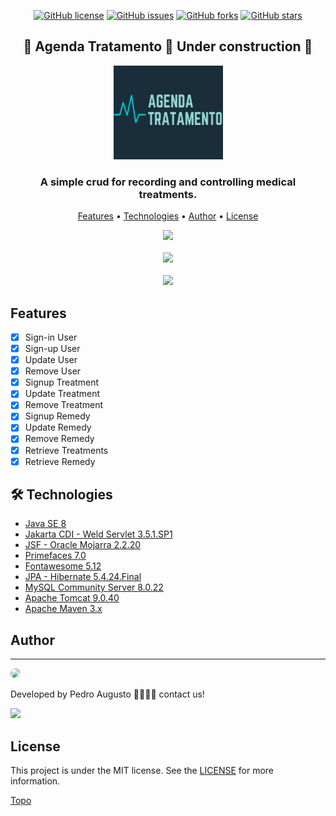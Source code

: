 <div align="center">
  
  [![GitHub license](https://img.shields.io/github/license/pedron98/AgendaTratamento?style=flat-square)](https://github.com/pedron98/AgendaTratamento)
  [![GitHub issues](https://img.shields.io/github/issues/pedron98/AgendaTratamento?style=flat-square)](https://github.com/pedron98/AgendaTratamento/issues)
  [![GitHub forks](https://img.shields.io/github/forks/pedron98/AgendaTratamento?color=00c4cc&style=flat-square)](https://github.com/pedron98/AgendaTratamento/network)
  [![GitHub stars](https://img.shields.io/github/stars/pedron98/AgendaTratamento?color=00c4cc&style=flat-square)](https://github.com/pedron98/AgendaTratamento/stargazers)
  
</div>

<h2 align="center">
  🚧 Agenda Tratamento 🚀 Under construction 🚧
</h2>

<p align="center">
  <img src="/WebContent/resources/images/logo-200x150.png" width="175" height="150" />
</p>

<h3 align="center">
  A simple crud for recording and controlling medical treatments.
</h3>

<a id="ancora"></a>
<P align="center">
  <a href="#application-features">Features</a> •
  <a href="#technologies">Technologies</a> •
  <a href="#about-author">Author</a> •
  <a href="#license">License</a>
</p>

<div align="center">
    <kbd>
      <a href="https://www.loom.com/share/40d6afd542e64b96b1706932aaeae060">
        <img style="max-width:300px;" src="https://cdn.loom.com/sessions/thumbnails/47b8fdee445a4fa887fcab6a8c7aa929-with-play.gif">
      </a>
     </kbd>
     <br><br>
     <kbd>
        <a href="https://www.loom.com/share/443086a5f101423e85ae21687afaad5e">
          <img style="max-width:300px;" src="https://cdn.loom.com/sessions/thumbnails/443086a5f101423e85ae21687afaad5e-1604646133125-with-play.gif">
         </a>
     </kbd>
     <br><br>
     <kbd>
      <a href="https://www.loom.com/share/47b8fdee445a4fa887fcab6a8c7aa929">
        <img style="max-width:300px;" src="https://cdn.loom.com/sessions/thumbnails/47b8fdee445a4fa887fcab6a8c7aa929-1604646722977-with-play.gif">
      </a>
     </kbd>
</div>

<a id="application-features"></a>
## Features

- [X] Sign-in User
- [X] Sign-up User
- [X] Update User
- [X] Remove User
- [X] Signup Treatment
- [X] Update Treatment
- [X] Remove Treatment
- [X] Signup Remedy
- [X] Update Remedy
- [X] Remove Remedy
- [X] Retrieve Treatments
- [X] Retrieve Remedy

<a id="technologies"></a>
## 🛠 Technologies

- [Java SE 8](https://www.java.com/en/download/help/java8.html)
- [Jakarta CDI - Weld Servlet 3.5.1.SP1](https://weld.cdi-spec.org/)
- [JSF - Oracle Mojarra 2.2.20](https://javaserverfaces.github.io/)
- [Primefaces 7.0](https://www.primefaces.org/)
- [Fontawesome 5.12](https://fontawesome.com/)
- [JPA - Hibernate 5.4.24.Final](http://hibernate.org/)
- [MySQL Community Server 8.0.22](https://www.mysql.com/)
- [Apache Tomcat 9.0.40](https://tomcat.apache.org/)
- [Apache Maven 3.x](http://maven.apache.org/)

<a id="about-author"></a>
## Author
---

<a href="https://github.com/pedron98">
 <img style="border-radius: 50%;" src="https://avatars0.githubusercontent.com/u/30763268?s=460&u=5ae764c71fb6c57e8c6252faea2dba371b20af9f&v=4" width="100px" />
</a>

Developed by Pedro Augusto 💪🏻💪🏻 contact us!

<a href="https://www.linkedin.com/in/pedro-augusto-a00076173/">
  <img src="https://img.shields.io/static/v1?label=Pedro-Augusto&message=Linkedin&color=0077B5&style=for-the-badge&logo=linkedin" />
</a>

<a id="license"></a>
## License
This project is under the MIT license. See the [LICENSE](https://github.com/pedron98/AgendaTratamento/blob/master/LICENSE.md) for more information.

[Topo](#ancora)
